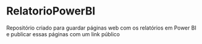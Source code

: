 # RelatorioPowerBI

Repositório criado para guardar páginas web com os relatórios em Power BI e publicar essas páginas com um link público
